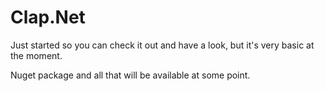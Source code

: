 # Clap.Net

Just started so you can check it out and have a look, but it's very basic at the moment.

Nuget package and all that will be available at some point.